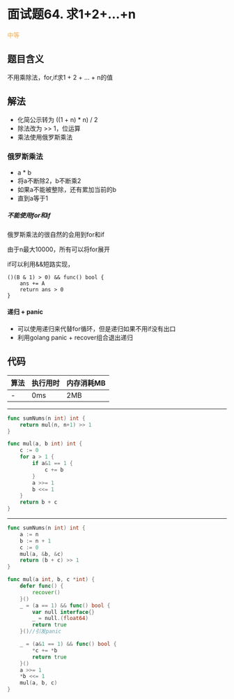 # 面试题64. 求1+2+…+n

<span style="color:#f0ad4e">中等</span>

## 题目含义
不用乘除法，for,if求1 + 2 + ... + n的值

## 解法

- 化简公示转为 ((1 + n) * n) / 2
- 除法改为 >> 1，位运算
- 乘法使用俄罗斯乘法

### 俄罗斯乘法
- a * b
- 将a不断除2，b不断乘2
- 如果a不能被整除，还有累加当前的b
- 直到a等于1

##### 不能使用for和if
俄罗斯乘法的很自然的会用到for和if

由于n最大10000，所有可以将for展开

if可以利用&&短路实现，
```golang
()(B & 1) > 0) && func() bool {
    ans += A
    return ans > 0
}
```

#### 递归 + panic
- 可以使用递归来代替for循环，但是递归如果不用if没有出口
- 利用golang panic + recover组合退出递归

## 代码

| 算法 | 执行用时 | 内存消耗MB |
| ---- | -------- | ---------  |
| -   | 0ms | 2MB |

<hr/>

```go
func sumNums(n int) int {
	return mul(n, n+1) >> 1
}

func mul(a, b int) int {
	c := 0
	for a > 1 {
		if a&1 == 1 {
			c += b
		}
		a >>= 1
		b <<= 1
	}
	return b + c
}
```

<hr/>

```go
func sumNums(n int) int {
	a := n
	b := n + 1
	c := 0
	mul(a, &b, &c)
	return (b + c) >> 1
}

func mul(a int, b, c *int) {
	defer func() {
		recover()
	}()
	_ = (a == 1) && func() bool {
		var null interface{}
		_ = null.(float64)
		return true
	}()//引发panic

	_ = (a&1 == 1) && func() bool {
		*c += *b
		return true
	}()
	a >>= 1
	*b <<= 1
	mul(a, b, c)
}
```
